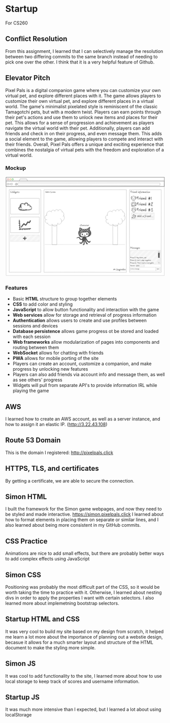 # Startup
For CS260
## Conflict Resolution
From this assignment, I learned that I can selectively manage the resolution between two differing commits to the same branch instead of needing to pick one over the other. I think that it is a very helpful feature of Github.
## Elevator Pitch
Pixel Pals is a digital companion game where you can customize your own virtual pet, and explore different places with it. The game allows players to customize their own virtual pet, and explore different places in a virtual world. The game's minimalist pixelated style is reminiscent of the classic Tamagotchi pets, but with a modern twist. Players can earn points through their pet's actions and use them to unlock new items and places for their pet. This allows for a sense of progression and achievement as players navigate the virtual world with their pet. Additionally, players can add friends and check in on their progress, and even message them. This adds a social element to the game, allowing players to compete and interact with their friends. Overall, Pixel Pals offers a unique and exciting experience that combines the nostalgia of virtual pets with the freedom and exploration of a virtual world.
### Mockup
![Mockup](sketch.PNG)
### Features
* Basic **HTML** structure to group together elements
* **CSS** to add color and styling
* **JavaScript** to allow button functionality and interaction with the game
* **Web services** allow for storage and retrieval of progress information
* **Authentication** allows users to create and use profiles between sessions and devices
* **Database persistence** allows game progress ot be stored and loaded with each session
* **Web frameworks** allow modularization of pages into components and routing between them
* **WebSocket** allows for chatting with friends
* **PWA** allows for mobile porting of the site
* Players can create an account, customize a companion, and make progress by unlocking new features
* Players can also add friends via account info and message them, as well as see others' progress
* Widgets will pull from separate API's to provide information IRL while playing the game
## AWS
I learned how to create an AWS account, as well as a server instance, and how to assign it an elastic IP. (http://3.22.43.108)
## Route 53 Domain
This is the domain I registered: http://pixelpals.click
## HTTPS, TLS, and certificates
By getting a certificate, we are able to secure the connection.
## Simon HTML
I built the framework for the Simon game webpages, and now they need to be styled and made interactive. https://simon.pixelpals.click
I learned about how to format elements in placing them on separate or similar lines, and I also learned about being more consistent in my GitHub commits.
## CSS Practice
Animations are nice to add small effects, but there are probably better ways to add complex effects using JavaScript
## Simon CSS
Positioning was probably the most difficult part of the CSS, so it would be worth taking the time to practice with it. Otherwise, I learned about nesting divs in order to apply the properties I want with certain selectors. I also learned more about implemetning bootstrap selectors.
## Startup HTML and CSS
It was very cool to build my site based on my design from scratch, it helped me learn a lot more about the importance of planning out a webstie design, becasue it allows for a much smarter layout and structure of the HTML document to make the styling more simple.
## Simon JS
It was cool to add functionality to the site, I learned more about how to use local storage to keep track of scores and username information.
## Startup JS
It was much more intensive than I expected, but I learned a lot about using localStorage
